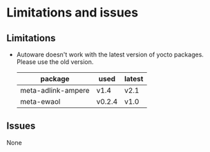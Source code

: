 # Limitations and issues

## Limitations

- Autoware doesn't work with the latest version of yocto packages. Please use the old version.

  |package|used|latest|
  |---|---|---|
  |meta-adlink-ampere|v1.4|v2.1|
  |meta-ewaol|v0.2.4|v1.0|

## Issues

None
